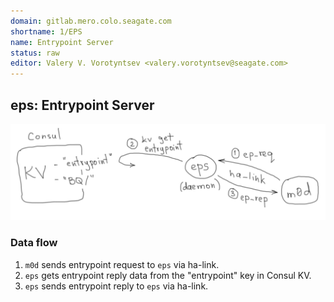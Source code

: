 ```yaml
---
domain: gitlab.mero.colo.seagate.com
shortname: 1/EPS
name: Entrypoint Server
status: raw
editor: Valery V. Vorotyntsev <valery.vorotyntsev@seagate.com>
---
```


## eps: Entrypoint Server

![eps](eps.png)

### Data flow

1. `m0d` sends entrypoint request to `eps` via ha-link.
2. `eps` gets entrypoint reply data from the "entrypoint" key in Consul KV.
3. `eps` sends entrypoint reply to `eps` via ha-link.
